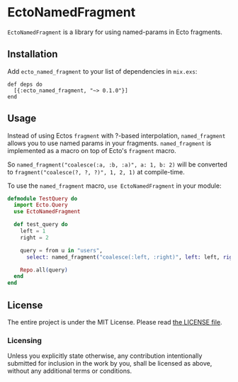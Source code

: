 # EctoNamedFragment

`EctoNamedFragment` is a library for using named-params in Ecto fragments.

## Installation

Add `ecto_named_fragment` to your list of dependencies in `mix.exs`:

    def deps do
      [{:ecto_named_fragment, "~> 0.1.0"}]
    end

## Usage

Instead of using Ectos `fragment` with ?-based interpolation, `named_fragment` allows you to use named params in your fragments.
`named_fragment` is implemented as a macro on top of Ecto's `fragment` macro.

So `named_fragment("coalesce(:a, :b, :a)", a: 1, b: 2)` will be converted to `fragment("coalesce(?, ?, ?)", 1, 2, 1)` at compile-time.

To use the `named_fragment` macro, `use EctoNamedFragment` in your module:


```elixir
defmodule TestQuery do
  import Ecto.Query
  use EctoNamedFragment

  def test_query do
    left = 1
    right = 2

    query = from u in "users",
      select: named_fragment("coalesce(:left, :right)", left: left, right: right)

    Repo.all(query)
  end
end
```

## License

The entire project is under the MIT License. Please read [the LICENSE file](./LICENSE.md).

### Licensing

Unless you explicitly state otherwise, any contribution intentionally submitted for inclusion in the work by you, shall be licensed as above, without any additional terms or conditions.
